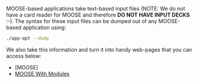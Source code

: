  MOOSE-based applications take text-based input files (NOTE: We do not have a card reader for MOOSE and therefore **DO NOT HAVE INPUT DECKS** :-).  The syntax for these input files can be dumped out of any MOOSE-based application using:

```bash
./app-opt --dump
```

We also take this information and turn it into handy web-pages that you can access below:

* [MOOSE]
* [MOOSE With Modules](/modules/index.md)
